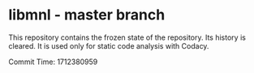 # libmnl - master branch

This repository contains the frozen state of the repository.
Its history is cleared. It is used only for static code
analysis with Codacy.

Commit Time: 1712380959